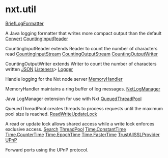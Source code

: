 # nxt.util

 [BriefLogFormatter](https://jpr4.gojupiter.tech/doc/nxt/util/BriefLogFormatter.html)

A Java logging formatter that writes more compact output than the default [Convert](https://jpr4.gojupiter.tech/doc/nxt/util/Convert.html)   [CountingInputReader](https://jpr4.gojupiter.tech/doc/nxt/util/CountingInputReader.html)

CountingInputReader extends Reader to count the number of characters read [CountingInputStream](https://jpr4.gojupiter.tech/doc/nxt/util/CountingInputStream.html)   [CountingOutputStream](https://jpr4.gojupiter.tech/doc/nxt/util/CountingOutputStream.html)   [CountingOutputWriter](https://jpr4.gojupiter.tech/doc/nxt/util/CountingOutputWriter.html)

CountingOutputWriter extends Writer to count the number of characters written [JSON](https://jpr4.gojupiter.tech/doc/nxt/util/JSON.html)   [Listeners](https://jpr4.gojupiter.tech/doc/nxt/util/Listeners.html)&gt;   [Logger](https://jpr4.gojupiter.tech/doc/nxt/util/Logger.html)

Handle logging for the Nxt node server [MemoryHandler](https://jpr4.gojupiter.tech/doc/nxt/util/MemoryHandler.html)

MemoryHandler maintains a ring buffer of log messages. [NxtLogManager](https://jpr4.gojupiter.tech/doc/nxt/util/NxtLogManager.html)

Java LogManager extension for use with Nxt [QueuedThreadPool](https://jpr4.gojupiter.tech/doc/nxt/util/QueuedThreadPool.html)

QueuedThreadPool creates threads to process requests until the maximum pool size is reached. [ReadWriteUpdateLock](https://jpr4.gojupiter.tech/doc/nxt/util/ReadWriteUpdateLock.html)

 A read or update lock allows shared access while a write lock enforces exclusive access. [Search](https://jpr4.gojupiter.tech/doc/nxt/util/Search.html)   [ThreadPool](https://jpr4.gojupiter.tech/doc/nxt/util/ThreadPool.html)   [Time.ConstantTime](https://jpr4.gojupiter.tech/doc/nxt/util/Time.ConstantTime.html)   [Time.CounterTime](https://jpr4.gojupiter.tech/doc/nxt/util/Time.CounterTime.html)   [Time.EpochTime](https://jpr4.gojupiter.tech/doc/nxt/util/Time.EpochTime.html)   [Time.FasterTime](https://jpr4.gojupiter.tech/doc/nxt/util/Time.FasterTime.html)   [TrustAllSSLProvider](https://jpr4.gojupiter.tech/doc/nxt/util/TrustAllSSLProvider.html)   [UPnP](https://jpr4.gojupiter.tech/doc/nxt/util/UPnP.html)

Forward ports using the UPnP protocol.

